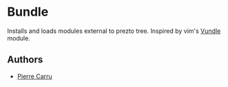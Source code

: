 Bundle
======

Installs and loads modules external to prezto tree.
Inspired by vim's [Vundle](https://github.com/gmarik/Vundle.vim) module.

Authors
-------

  - [Pierre Carru](https://github.com/piec)

